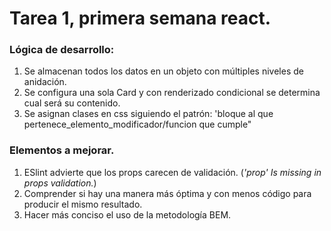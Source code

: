 # Tarea 1, primera semana react.

### Lógica de desarrollo:

1) Se almacenan todos los datos en un objeto con múltiples niveles de anidación.
2) Se configura una sola Card y con renderizado condicional se determina cual será su contenido.
3) Se asignan clases en css siguiendo el patrón: 'bloque al que pertenece_elemento_modificador/funcion que cumple"

### Elementos a mejorar.

1) ESlint advierte que los props carecen de validación. (_'prop' Is missing in props validation._)
2) Comprender si hay una manera más óptima y con menos código para producir el mismo resultado.
3) Hacer más conciso el uso de la metodología BEM.
